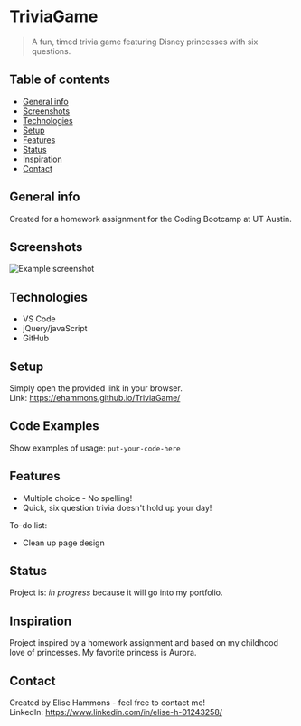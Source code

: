 # TriviaGame
> A fun, timed trivia game featuring Disney princesses with six questions.

## Table of contents
* [General info](#general-info)
* [Screenshots](#screenshots)
* [Technologies](#technologies)
* [Setup](#setup)
* [Features](#features)
* [Status](#status)
* [Inspiration](#inspiration)
* [Contact](#contact)

## General info
Created for a homework assignment for the Coding Bootcamp at UT Austin.

## Screenshots
![Example screenshot](./img/screenshot.png)

## Technologies
* VS Code
* jQuery/javaScript
* GitHub

## Setup
Simply open the provided link in your browser.<br>
Link: https://ehammons.github.io/TriviaGame/

## Code Examples
Show examples of usage:
`put-your-code-here`

## Features
* Multiple choice - No spelling!
* Quick, six question trivia doesn't hold up your day!

To-do list:
* Clean up page design

## Status
Project is: _in progress_ because it will go into my portfolio.

## Inspiration
Project inspired by a homework assignment and based on my childhood love of princesses. My favorite princess is Aurora.

## Contact
Created by Elise Hammons - feel free to contact me!<br>
LinkedIn: https://www.linkedin.com/in/elise-h-01243258/